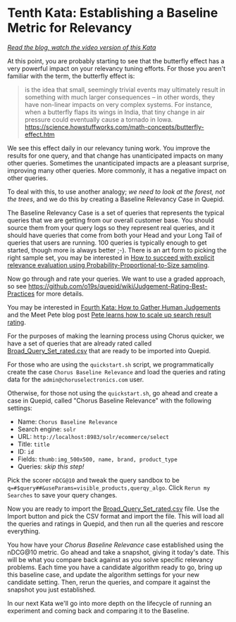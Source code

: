 # Tenth Kata: Establishing a Baseline Metric for Relevancy

<i><a href="PLACEHOLDER: https://opensourceconnections.com/blog/2020/10/19/pete-estabalishes-a-baseline/" target="_BLANK">Read the blog, watch the video version of this Kata</a></i>

At this point, you are probably starting to see that the butterfly effect has a very powerful impact on your relevancy tuning efforts.  For those you aren't familiar with the term, the butterfly effect is:

> is the idea that small, seemingly trivial events may ultimately result in something with much larger consequences – in other words, they have non-linear impacts on very complex systems. For instance, when a butterfly flaps its wings in India, that tiny change in air pressure could eventually cause a tornado in Iowa.  https://science.howstuffworks.com/math-concepts/butterfly-effect.htm

We see this effect daily in our relevancy tuning work. You improve the results for one query, and that change has unanticipated impacts on many other queries. Sometimes the unanticipated impacts are a pleasant surprise, improving many other queries. More commonly, it has a negative impact on other queries.

To deal with this, to use another analogy; _we need to look at the forest, not the trees_, and we do this by creating a Baseline Relevancy Case in Quepid.

The Baseline Relevancy Case is a set of queries that represents the typical queries that we are getting from our overall customer base. You should source them from your query logs so they represent real queries, and it should have queries that come from both your Head and your Long Tail of queries that users are running. 100 queries is typically enough to get started, though more is always better ;-).  There is an art form to picking the right sample set, you may be interested in [How to succeed with explicit relevance evaluation using Probability-Proportional-to-Size sampling](https://opensourceconnections.com/blog/2022/10/13/how-to-succeed-with-explicit-relevance-evaluation-using-probability-proportional-to-size-sampling/).

Now go through and rate your queries.  We want to use a graded approach, so see https://github.com/o19s/quepid/wiki/Judgement-Rating-Best-Practices for more details.

You may be interested in [Fourth Kata: How to Gather Human Judgements](004_gathering_human_judgements.md) and the Meet Pete blog post [Pete learns how to scale up search result rating](https://opensourceconnections.com/blog/2021/01/25/pete-learns-how-to-scale-up-search-result-rating/).

For the purposes of making the learning process using Chorus quicker, we have a set of queries that are already rated called [Broad_Query_Set_rated.csv](Broad_Query_Set_rated.csv) that are ready to be imported into Quepid.  

For those who are using the `quickstart.sh` script, we programmatically create the case `Chorus Baseline Relevance` and load the queries and rating data for the `admin@choruselectronics.com` user.

Otherwise, for those not using the `quickstart.sh`, go ahead and create a case in Quepid, called "Chorus Baseline Relevance" with the following settings:

* Name: `Chorus Baseline Relevance`
* Search engine: `solr`
* URL: `http://localhost:8983/solr/ecommerce/select`
* Title: `title`
* ID:  `id`
* Fields: `thumb:img_500x500, name, brand, product_type`
* Queries: _skip this step!_

Pick the scorer `nDCG@10` and tweak the query sandbox to be `q=#$query##&useParams=visible_products,querqy_algo`.  Click `Rerun my Searches` to save your query changes.

Now you are ready to import the [Broad_Query_Set_rated.csv](Broad_Query_Set_rated.csv) file.  Use the Import button and pick the CSV format and import the file.  This will load all the queries and ratings in Quepid, and then run all the queries and rescore everything.

You how have your _Chorus Baseline Relevance_ case established using the nDCG@10 metric. Go ahead and take a snapshot, giving it today's date.  This will be what you compare back against as you solve specific relevancy problems.  Each time you have a candidate algorithm ready to go, bring up this baseline case, and update the algorithm settings for your new candidate setting.  Then, rerun the queries, and compare it against the snapshot you just established.

In our next Kata we'll go into more depth on the lifecycle of running an experiment and coming back and comparing it to the Baseline.
